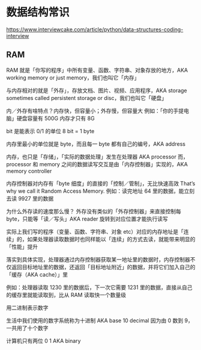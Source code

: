 # 数据结构常识
https://www.interviewcake.com/article/python/data-structures-coding-interview
## RAM

RAM 就是「你写的程序」中所有变量、函数、字符串、对象存放的地方，AKA working memory or just memory，我们也叫它「内存」

与内存相对的就是「外存」，存放文档、图片、视频、应用程序，AKA storage sometimes called persistent storage or disc，我们也叫它「硬盘」

内／外存有啥特点？内存快，但容量小；外存慢，但容量大
例如：「你的手提电脑」硬盘容量有 500G 内存才只有 8G

bit 是能表示 0/1 的单位
8 bit = 1 byte

内存里最小的单位就是 byte，而且每一 byte 都有自己的编号，AKA address

内存，也只是「存储」，「实际的数据处理」发生在处理器 AKA processor
而，processor 和 memory 之间的数据读写交互是由「内存控制器」实现的，AKA memory controller

内存控制器对内存有「byte 细度」的直接的「控制／管制」，无比快速高效
That’s why we call it Random Access Memory.
例如：读完地址 64 里的数据，能立刻去读 9927 里的数据

为什么外存读的速度那么慢？
外存没有类似的「外存控制器」来直接控制每 byte，只能等「读／写头」AKA reader 旋转到对应位置才能执行读写

实际上我们写的程序（变量、函数、字符串、对象 etc）对应的内存地址是「连续」的，如果处理器读取数据时也同样能以「连续」的方式去读，就能带来明显的「性能」提升

落实到具体实现，处理器通过内存控制器获取某一地址里的数据时，内存控制器不仅返回目标地址里的数据，还返回「目标地址附近」的数据，并将它们加入自己的「缓存（AKA cache）」里

例如：处理器读取 1230 里的数据后，下一次它需要 1231 里的数据，直接从自己的缓存里就能读取到，比从 RAM 读取快一个数量级

用二进制表示数字

生活中我们使用的数字系统称为十进制 AKA base 10 decimal
因为由 0 数到 9，一共用了十个数字

计算机只有两位 0 1 AKA binary

